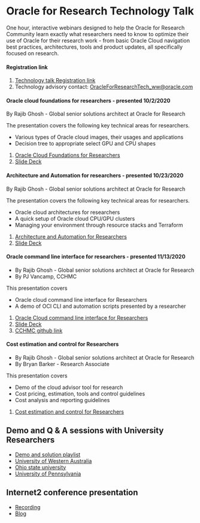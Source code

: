 # Oracle for Research Technology Talk

One hour, interactive webinars designed to help the Oracle for Research Community learn exactly what researchers need to know to optimize their use of Oracle for their research work - from basic Oracle Cloud navigation best practices, architectures, tools and product updates, all specifically focused on research.

#### Registration link
1. [Technology talk Registration link](https://oracle.zoom.us/webinar/register/3016008757998/WN_E4Ybiw4RTFWT5ZiTzRkBTQ)
2. Technology advisory contact: OracleForResearchTech_ww@oracle.com

#### Oracle cloud foundations for researchers - presented 10/2/2020
By Rajib Ghosh - Global senior solutions architect at Oracle for Research

The presentation covers the following key technical areas for researchers.
* Various types of Oracle cloud images, their usages and applications
* Decision tree to appropriate select GPU and CPU shapes 

1. [Oracle Cloud Foundations for Researchers](http://oracl.info/XBP850BKalW)
2. [Slide Deck](https://github.com/OracleForResearch/Technology-Talk/blob/main/OFRTechnologyTalk-10022020.pptx)

#### Architecture and Automation for researchers - presented 10/23/2020
By Rajib Ghosh - Global senior solutions architect at Oracle for Research

The presentation covers the following key technical areas for researchers.
* Oracle cloud architectures for researchers
* A quick setup of Oracle cloud CPU/GPU clusters
* Managing your environment through resource stacks and Terraform

1. [Architecture and Automation for Researchers](https://youtu.be/kjy2XtAjJ-E)
2. [Slide Deck](https://github.com/OracleForResearch/Technology-Talk/blob/main/OFRTechnologyTalk-10232020.pptx)

#### Oracle command line interface for researchers - presented 11/13/2020
* By Rajib Ghosh - Global senior solutions architect at Oracle for Research
* By PJ Vancamp, CCHMC

This presentation covers 
* Oracle cloud command line interface for Researchers
* A demo of OCI CLI and automation scripts presented by a researcher

1. [Oracle Cloud command line interface for Researchers](https://youtu.be/7KXWtvM_eoI)
2. [Slide Deck](https://github.com/OracleForResearch/Technology-Talk/blob/main/OFRTechnologyTalk-11132020.pptx)
3. [CCHMC github link](https://github.com/pieterjanvc/OCI_CLI)

#### Cost estimation and control for Researchers
* By Rajib Ghosh - Global senior solutions architect at Oracle for Research
* By Bryan Barker - Research Associate 

This presentation covers 
* Demo of the cloud advisor tool for research
* Cost pricing, estimation, tools and control guidelines
* Cost analysis and reporting guidelines

1. [Cost estimation and control for Researchers](https://youtu.be/-GzEQI6rMgk)

## Demo and Q & A sessions with University Researchers
* [Demo and solution playlist](https://www.youtube.com/playlist?list=PL-tjjbUH8cm3cGih2_IDUHt3b3kCqU5Kv)
* [University of Western Australia](https://www.youtube.com/watch?v=j6es4hvLHhI&list=PL-tjjbUH8cm3cGih2_IDUHt3b3kCqU5Kv&index=1)
* [Ohio state university](https://www.youtube.com/watch?v=RceXmeqxTfI&list=PL-tjjbUH8cm3cGih2_IDUHt3b3kCqU5Kv&index=2)
* [University of Pennsylvania]()

## Internet2 conference presentation
* [Recording](https://internet2.edu/past-events/december-2020-events/)
* [Blog](https://internet2.edu/high-performance-computing-helps-researchers-predict-whether-a-drug-will-harm-your-heart/)

